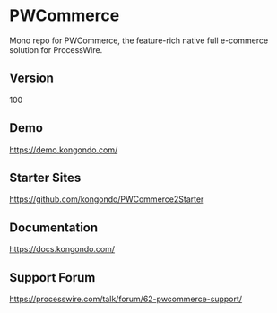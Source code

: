 # PWCommerce

Mono repo for PWCommerce, the feature-rich native full e-commerce solution for ProcessWire.

## Version

100

## Demo

https://demo.kongondo.com/

## Starter Sites

https://github.com/kongondo/PWCommerce2Starter

## Documentation

https://docs.kongondo.com/

## Support Forum

https://processwire.com/talk/forum/62-pwcommerce-support/
